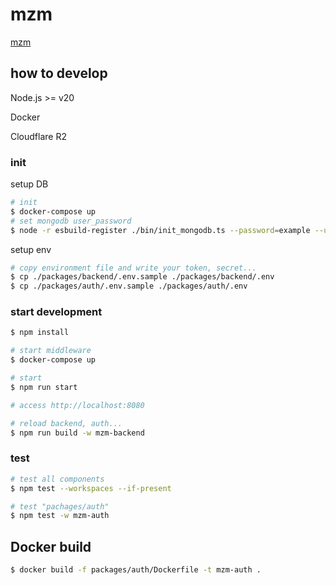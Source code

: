 # mzm

[mzm](https://mzm.dev)

## how to develop

Node.js >= v20

Docker

Cloudflare R2

### init

setup DB

```bash
# init
$ docker-compose up
# set mongodb user_password
$ node -r esbuild-register ./bin/init_mongodb.ts --password=example --user=mzm --user_password={{user_password}}
```

setup env

```bash
# copy environment file and write your token, secret...
$ cp ./packages/backend/.env.sample ./packages/backend/.env
$ cp ./packages/auth/.env.sample ./packages/auth/.env
```

### start development

```bash
$ npm install

# start middleware
$ docker-compose up

# start
$ npm run start

# access http://localhost:8080

# reload backend, auth...
$ npm run build -w mzm-backend
```

### test

```bash
# test all components
$ npm test --workspaces --if-present

# test "pachages/auth"
$ npm test -w mzm-auth
```

## Docker build

```bash
$ docker build -f packages/auth/Dockerfile -t mzm-auth .
```
